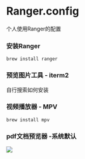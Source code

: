 # Ranger.config
个人使用Ranger的配置

### 安装Ranger

`brew install ranger`

### 预览图片工具 - iterm2

自行搜索如何安装

### 视频播放器 - MPV

`brew install mpv`

### pdf文档预览器 -系统默认

![](/ranger.gif)
